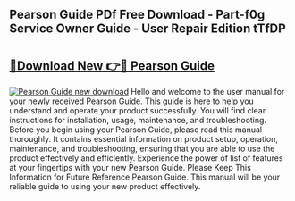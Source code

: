 ## Pearson Guide PDf Free Download - Part-f0g Service Owner Guide - User Repair Edition tTfDP

# <h2><a href="http://bc53069.oget.top/?id=Pearson+Guide">🔗Download New 👉🔴 Pearson Guide</a></h2>

[![Pearson Guide new download](https://i.imgur.com/5g1atiW.png)](http://bc53069.oget.top/?id=Pearson+Guide)
Hello and welcome to the user manual for your newly received Pearson Guide. This guide is here to help you understand and operate your product successfully. You will find clear instructions for installation, usage, maintenance, and troubleshooting. Before you begin using your Pearson Guide, please read this manual thoroughly. It contains essential information on product setup, operation, maintenance, and troubleshooting, ensuring that you are able to use the product effectively and efficiently. Experience the power of list of features at your fingertips with your new Pearson Guide. Please Keep This Information for Future Reference Pearson Guide. This manual will be your reliable guide to using your new product effectively.
